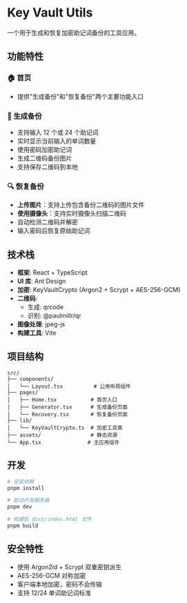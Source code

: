 # Key Vault Utils

一个用于生成和恢复加密助记词备份的工具应用。

## 功能特性

### 🏠 首页

- 提供"生成备份"和"恢复备份"两个主要功能入口

### 📝 生成备份

- 支持输入 12 个或 24 个助记词
- 实时显示当前输入的单词数量
- 使用密码加密助记词
- 生成二维码备份图片
- 支持保存二维码到本地

### 🔍 恢复备份

- **上传图片**：支持上传包含备份二维码的图片文件
- **使用摄像头**：支持实时摄像头扫描二维码
- 自动检测二维码并解密
- 输入密码后恢复原始助记词

## 技术栈

- **框架**: React + TypeScript
- **UI 库**: Ant Design
- **加密**: KeyVaultCrypto (Argon2 + Scrypt + AES-256-GCM)
- **二维码**:
  - 生成: qrcode
  - 识别: @paulmillr/qr
- **图像处理**: jpeg-js
- **构建工具**: Vite

## 项目结构

```
src/
├── components/
│   └── Layout.tsx          # 公用布局组件
├── pages/
│   ├── Home.tsx           # 首页入口
│   ├── Generator.tsx      # 生成备份页面
│   └── Recovery.tsx       # 恢复备份页面
├── lib/
│   └── KeyVaultCrypto.ts  # 加密工具类
├── assets/                # 静态资源
└── App.tsx               # 主应用组件
```

## 开发

```bash
# 安装依赖
pnpm install

# 启动开发服务器
pnpm dev

# 构建到 dist/index.html 文件
pnpm build
```

## 安全特性

- 使用 Argon2id + Scrypt 双重密钥派生
- AES-256-GCM 对称加密
- 客户端本地加密，密码不会传输
- 支持 12/24 单词助记词标准
